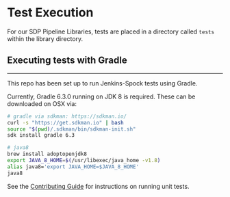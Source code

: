 # Test Execution

For our SDP Pipeline Libraries, tests are placed in a directory called `tests` within the library directory.

## Executing tests with Gradle
---

This repo has been set up to run Jenkins-Spock tests using Gradle. 

Currently, Gradle 6.3.0 running on JDK 8 is required. These can be downloaded on OSX via:

```bash
# gradle via sdkman: https://sdkman.io/
curl -s "https://get.sdkman.io" | bash
source "$(pwd)/.sdkman/bin/sdkman-init.sh"
sdk install gradle 6.3

# java8
brew install adoptopenjdk8
export JAVA_8_HOME=$(/usr/libexec/java_home -v1.8)
alias java8='export JAVA_HOME=$JAVA_8_HOME'
java8
```

See the [Contributing Guide](../contributing/index.md) for instructions on running unit tests.